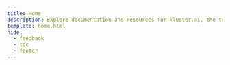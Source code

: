 ```yaml
---
title: Home
description: Explore documentation and resources for kluster.ai, the trust layer for AI–detecting hallucinations, validating outputs, and ensuring reliable responses.
template: home.html
hide:
  - feedback
  - toc
  - footer
---
```

